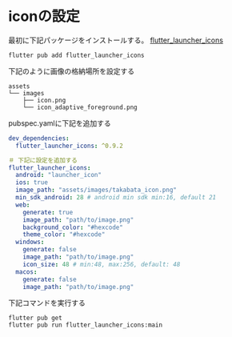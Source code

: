 # iconの設定
最初に下記パッケージをインストールする。
[flutter_launcher_icons](https://pub.dev/packages/flutter_launcher_icons)
```
flutter pub add flutter_launcher_icons
```
下記のように画像の格納場所を設定する
```
assets
└── images
    ├── icon.png
    └── icon_adaptive_foreground.png
```
pubspec.yamlに下記を追加する
```yaml
dev_dependencies:
  flutter_launcher_icons: ^0.9.2

＃ 下記に設定を追加する
flutter_launcher_icons:
  android: "launcher_icon"
  ios: true
  image_path: "assets/images/takabata_icon.png"
  min_sdk_android: 28 # android min sdk min:16, default 21
  web:
    generate: true
    image_path: "path/to/image.png"
    background_color: "#hexcode"
    theme_color: "#hexcode"
  windows:
    generate: false
    image_path: "path/to/image.png"
    icon_size: 48 # min:48, max:256, default: 48
  macos:
    generate: false
    image_path: "path/to/image.png"
```
下記コマンドを実行する
```
flutter pub get
flutter pub run flutter_launcher_icons:main
```